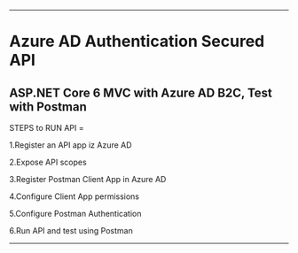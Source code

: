 ------------------------------------
# Azure AD Authentication Secured API 

ASP.NET Core 6 MVC with Azure AD B2C, Test with Postman
------------------------------------

STEPS to RUN  API =

1.Register an API app iz Azure AD

2.Expose API scopes

3.Register Postman Client App in Azure AD

4.Configure Client App permissions

5.Configure Postman Authentication

6.Run API and test using Postman

------------------------------------

